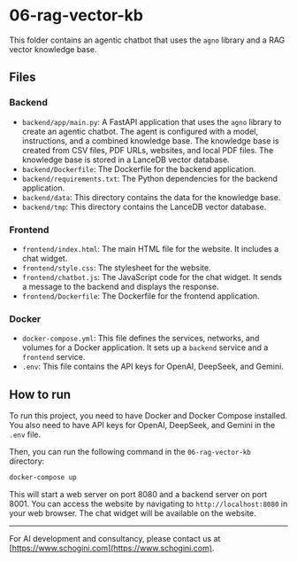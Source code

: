 # 06-rag-vector-kb

This folder contains an agentic chatbot that uses the `agno` library and a RAG vector knowledge base.

## Files

### Backend

- `backend/app/main.py`: A FastAPI application that uses the `agno` library to create an agentic chatbot. The agent is configured with a model, instructions, and a combined knowledge base. The knowledge base is created from CSV files, PDF URLs, websites, and local PDF files. The knowledge base is stored in a LanceDB vector database.
- `backend/Dockerfile`: The Dockerfile for the backend application.
- `backend/requirements.txt`: The Python dependencies for the backend application.
- `backend/data`: This directory contains the data for the knowledge base.
- `backend/tmp`: This directory contains the LanceDB vector database.

### Frontend

- `frontend/index.html`: The main HTML file for the website. It includes a chat widget.
- `frontend/style.css`: The stylesheet for the website.
- `frontend/chatbot.js`: The JavaScript code for the chat widget. It sends a message to the backend and displays the response.
- `frontend/Dockerfile`: The Dockerfile for the frontend application.

### Docker

- `docker-compose.yml`: This file defines the services, networks, and volumes for a Docker application. It sets up a `backend` service and a `frontend` service.
- `.env`: This file contains the API keys for OpenAI, DeepSeek, and Gemini.

## How to run

To run this project, you need to have Docker and Docker Compose installed. You also need to have API keys for OpenAI, DeepSeek, and Gemini in the `.env` file.

Then, you can run the following command in the `06-rag-vector-kb` directory:

```bash
docker-compose up
```

This will start a web server on port 8080 and a backend server on port 8001. You can access the website by navigating to `http://localhost:8080` in your web browser. The chat widget will be available on the website.

---

For AI development and consultancy, please contact us at [https://www.schogini.com](https://www.schogini.com).
